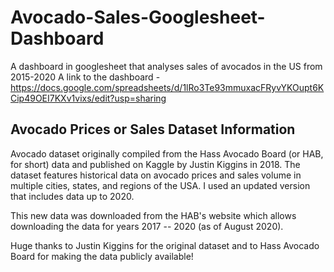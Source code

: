 # Avocado-Sales-Googlesheet-Dashboard
A dashboard in googlesheet that analyses sales of avocados in the US from 2015-2020
A link to the dashboard - https://docs.google.com/spreadsheets/d/1lRo3Te93mmuxacFRyvYKOupt6KCip49OEI7KXv1vixs/edit?usp=sharing

## Avocado Prices or Sales Dataset Information
Avocado dataset originally compiled from the Hass Avocado Board (or HAB, for short) data and published on Kaggle by Justin Kiggins in 2018. The dataset features historical data on avocado prices and sales volume in multiple cities, states, and regions of the USA. I used an updated version that includes data up to 2020.

This new data was downloaded from the HAB's website which allows downloading the data for years 2017 -- 2020 (as of August 2020).

Huge thanks to Justin Kiggins for the original dataset and to Hass Avocado Board for making the data publicly available!


